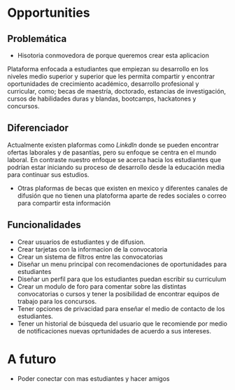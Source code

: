 # Opportunities 


## Problemática 

* Hisotoria conmovedora de porque queremos crear esta aplicacion 

Plataforma enfocada a estudiantes que empiezan su desarrollo en los niveles medio superior y superior que les permita compartir y encontrar oportunidades de crecimiento académico, desarrollo profesional y curricular, como; becas de maestría, doctorado, estancias de investigación, cursos de habilidades duras y blandas, bootcamps, hackatones y concursos.

## Diferenciador

Actualmente existen plaformas como *Linkdln* donde se pueden encontrar ofertas laborales y de pasantías, pero su enfoque se centra en el mundo laboral. En contraste nuestro enfoque se acerca hacia los estudiantes que podrían 
estar iniciando su proceso de desarrollo desde la educación media para continuar sus estudios. 

* Otras plaformas de becas que existen en mexico y diferentes canales de difusión que no tienen una platoforma aparte de redes sociales o correo para compartir esta información 

## Funcionalidades 

* Crear usuarios de estudiantes y de difusion. 
* Crear tarjetas con la informacion de la convocatoria 
* Crear un sistema de filtros entre las convocatorias 
* Diseñar un menu principal con recomendaciones de oportunidades para estudiantes 
* Diseñar un perfil para que los estudiantes puedan escribir su curriculum
* Crear un modulo de foro para comentar sobre las distintas convocatorias o cursos y tener la posibilidad de encontrar equipos de trabajo para los concursos. 
* Tener opciones de privacidad para enseñar el medio de contacto de los estudiantes. 
* Tener un historial de búsqueda del usuario que le recomiende por 
medio de notificaciones nuevas oprtunidades de acuerdo a sus intereses. 

# A futuro 

* Poder conectar con mas estudiantes y hacer amigos 
